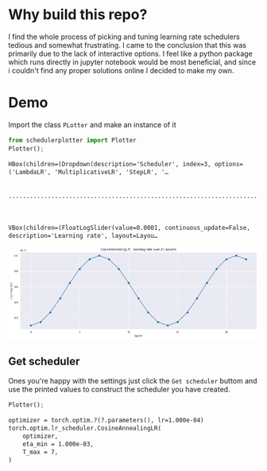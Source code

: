 # Why build this repo?
I find the whole process of picking and tuning learning rate schedulers tedious and somewhat frustrating. I came to the conclusion that this was primarily due to the lack of interactive options. I feel like a python package which runs directly in jupyter notebook would be most beneficial, and since i couldn't find any proper solutions online I decided to make my own.  

# Demo
Import the class `PLotter` and make an instance of it


```python
from schedulerplotter import Plotter
Plotter();
```


    HBox(children=(Dropdown(description='Scheduler', index=3, options=('LambdaLR', 'MultiplicativeLR', 'StepLR', '…


    ......................................................................................................................
    


    VBox(children=(FloatLogSlider(value=0.0001, continuous_update=False, description='Learning rate', layout=Layou…



![png](output_2_3.png)


## Get scheduler
Ones you're happy with the settings just click the `Get scheduler` buttom and use the printed values to construct the scheduler you have created.


```python
Plotter();
```

    optimizer = torch.optim.?(?.parameters(), lr=1.000e-04)
    torch.optim.lr_scheduler.CosineAnnealingLR(
    	optimizer,
    	eta_min = 1.000e-03,
    	T_max = 7,
    )
    
